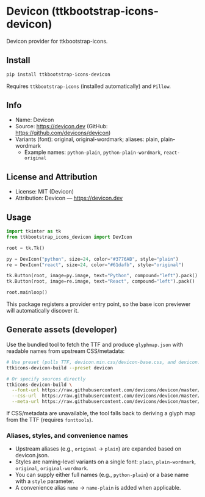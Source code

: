 # Devicon (ttkbootstrap-icons-devicon)

Devicon provider for ttkbootstrap-icons.

## Install

```bash
pip install ttkbootstrap-icons-devicon
```

Requires `ttkbootstrap-icons` (installed automatically) and `Pillow`.

## Info

- Name: Devicon
- Source: https://devicon.dev (GitHub: https://github.com/devicons/devicon)
- Variants (font): original, original-wordmark; aliases: plain, plain-wordmark
  - Example names: `python-plain`, `python-plain-wordmark`, `react-original`

## License and Attribution

- License: MIT (Devicon)
- Attribution: Devicon — https://devicon.dev

## Usage

```python
import tkinter as tk
from ttkbootstrap_icons_devicon import DevIcon

root = tk.Tk()

py = DevIcon("python", size=24, color="#3776AB", style="plain")
re = DevIcon("react", size=24, color="#61dafb", style="original")

tk.Button(root, image=py.image, text="Python", compound="left").pack()
tk.Button(root, image=re.image, text="React", compound="left").pack()

root.mainloop()
```

This package registers a provider entry point, so the base icon previewer will automatically discover it.

## Generate assets (developer)

Use the bundled tool to fetch the TTF and produce `glyphmap.json` with readable names from upstream CSS/metadata:

```bash
# Use preset (pulls TTF, devicon.min.css/devicon-base.css, and devicon.json)
ttkicons-devicon-build --preset devicon

# Or specify sources directly
ttkicons-devicon-build \
  --font-url https://raw.githubusercontent.com/devicons/devicon/master/fonts/devicon.ttf \
  --css-url  https://raw.githubusercontent.com/devicons/devicon/master/devicon.min.css \
  --meta-url https://raw.githubusercontent.com/devicons/devicon/master/devicon.json
```

If CSS/metadata are unavailable, the tool falls back to deriving a glyph map from the TTF (requires `fonttools`).

### Aliases, styles, and convenience names

- Upstream aliases (e.g., `original` → `plain`) are expanded based on devicon.json.
- Styles are naming-level variants on a single font: `plain`, `plain-wordmark`, `original`, `original-wordmark`.
- You can supply either full names (e.g., `python-plain`) or a base name with a `style` parameter.
- A convenience alias `name` → `name-plain` is added when applicable.

